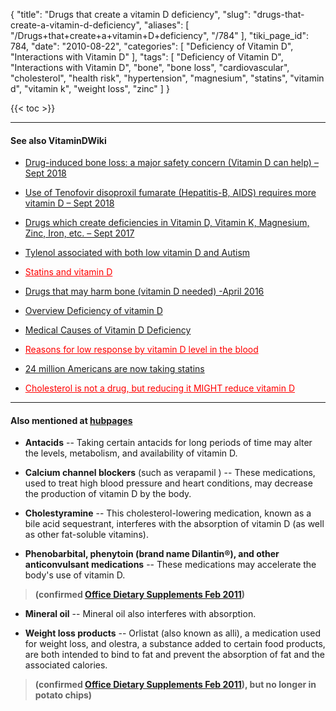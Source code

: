 {
    "title": "Drugs that create a vitamin D deficiency",
    "slug": "drugs-that-create-a-vitamin-d-deficiency",
    "aliases": [
        "/Drugs+that+create+a+vitamin+D+deficiency",
        "/784"
    ],
    "tiki_page_id": 784,
    "date": "2010-08-22",
    "categories": [
        "Deficiency of Vitamin D",
        "Interactions with Vitamin D"
    ],
    "tags": [
        "Deficiency of Vitamin D",
        "Interactions with Vitamin D",
        "bone",
        "bone loss",
        "cardiovascular",
        "cholesterol",
        "health risk",
        "hypertension",
        "magnesium",
        "statins",
        "vitamin d",
        "vitamin k",
        "weight loss",
        "zinc"
    ]
}


{{< toc >}}

---

#### See also VitaminDWiki

* [Drug-induced bone loss: a major safety concern (Vitamin D can help) – Sept 2018](/posts/drug-induced-bone-loss-a-major-safety-concern-vitamin-d-can-help)

* [Use of Tenofovir disoproxil fumarate (Hepatitis-B, AIDS) requires more vitamin D – Sept 2018](/posts/use-of-tenofovir-disoproxil-fumarate-hepatitis-b-aids-requires-more-vitamin-d)

* [Drugs which create deficiencies in Vitamin D, Vitamin K, Magnesium, Zinc, Iron, etc. – Sept 2017](/posts/drugs-which-create-deficiencies-in-vitamin-d-vitamin-k-magnesium-zinc-iron-etc)

* [Tylenol associated with both low vitamin D and Autism](/posts/tylenol-associated-with-both-low-vitamin-d-and-autism)

* <a href="/posts/statins-and-vitamin-d" style="color: red; text-decoration: underline;" title="This link has an unknown page_id: 444">Statins and vitamin D</a>

* [Drugs that may harm bone (vitamin D needed) -April 2016](/posts/drugs-that-may-harm-bone-vitamin-d-needed)

* [Overview Deficiency of vitamin D](/posts/overview-deficiency-of-vitamin-d)

* [Medical Causes of Vitamin D Deficiency](/posts/medical-causes-of-vitamin-d-deficiency)

* <a href="/posts/reasons-for-low-response-by-vitamin-d-level-in-the-blood" style="color: red; text-decoration: underline;" title="This link has an unknown page_id: 2296">Reasons for low response by vitamin D level in the blood</a> 

* [24 million Americans are now taking statins](http://www.bcbs.com/news/national/effectiveness-of-statins-is-called-into-question.html)

* <a href="/posts/cholesterol-is-not-a-drug-but-reducing-it-might-reduce-vitamin-d" style="color: red; text-decoration: underline;" title="This link has an unknown page_id: 754">Cholesterol is not a drug, but reducing it MIGHT reduce vitamin D</a>

---

#### Also mentioned at  [hubpages](http://homesteadbound.hubpages.com/hub/Vitamin-D-Deficiency-Causes-and-Cures%20)

*  **Antacids**  -- Taking certain antacids for long periods of time may alter the levels, metabolism, and availability of vitamin D.

*  **Calcium channel blockers**  (such as verapamil ) -- These medications, used to treat high blood pressure and heart conditions, may decrease the production of vitamin D by the body.

*  **Cholestyramine**  -- This cholesterol-lowering medication, known as a bile acid sequestrant, interferes with the absorption of vitamin D (as well as other fat-soluble vitamins).

*  **Phenobarbital, phenytoin (brand name Dilantin®), and other anticonvulsant medications**  -- These medications may accelerate the body's use of vitamin D.

>  **(confirmed [Office Dietary Supplements Feb 2011](http://ods.od.nih.gov/factsheets/VitaminD-QuickFacts/))** 

*  **Mineral oil**  -- Mineral oil also interferes with absorption.

*  **Weight loss products**  -- Orlistat (also known as alli), a medication used for weight loss, and olestra, a substance added to certain food products, are both intended to bind to fat and prevent the absorption of fat and the associated calories.

>  **(confirmed [Office Dietary Supplements Feb 2011](http://ods.od.nih.gov/factsheets/VitaminD-QuickFacts/)), but no longer in potato chips)**